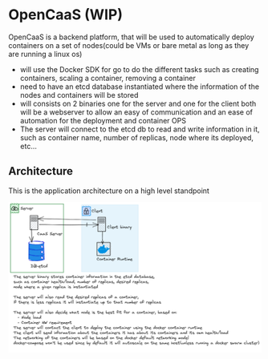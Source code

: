 # OpenCaaS (WIP)

OpenCaaS is a backend platform, that will be used to automatically deploy containers on a set of nodes(could be VMs or bare metal as long as they are running a linux os)
- will use the Docker SDK for go to do the different tasks such as creating containers, scaling a container, removing a container
- need to have an etcd database instantiated where the information of the nodes and containers will be stored
- will consists on 2 binaries one for the server and one for the client both will be a webserver to allow an easy of communication and an ease of automation for the deployment and container OPS
- The server will connect to the etcd db to read and write information in it, such as container name, number of replicas, node where its deployed, etc...

## Architecture
This is the application architecture on a high level standpoint
 
![](OpenCaaS.png)